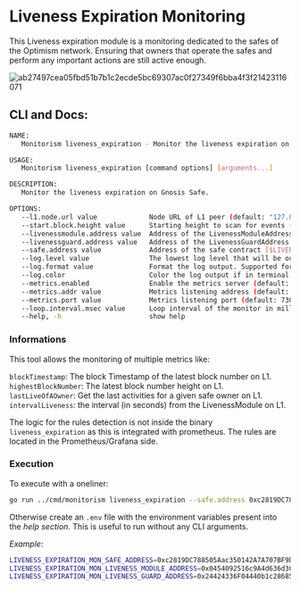 # Liveness Expiration Monitoring

This Liveness expiration module is a monitoring dedicated to the safes of the Optimism network.
Ensuring that owners that operate the safes and perform any important actions are still active enough.

![ab27497cea05fbd51b7b1c2ecde5bc69307ac0f27349f6bba4f3f21423116071](https://github.com/ethereum-optimism/monitorism/assets/23560242/af7a7e29-fff5-4df3-82f0-94c2f28fde84)

## CLI and Docs:

```bash
NAME:
   Monitorism liveness_expiration - Monitor the liveness expiration on Gnosis Safe.

USAGE:
   Monitorism liveness_expiration [command options] [arguments...]

DESCRIPTION:
   Monitor the liveness expiration on Gnosis Safe.

OPTIONS:
   --l1.node.url value             Node URL of L1 peer (default: "127.0.0.1:8545") [$LIVENESS_EXPIRATION_MON_L1_NODE_URL]
   --start.block.height value      Starting height to scan for events (still not implemented for now.. The monitoring will start at the last block number) (default: 0) [$LIVENESS_EXPIRATION_MON_START_BLOCK_HEIGHT]
   --livenessmodule.address value  Address of the LivenessModuleAddress contract [$LIVENESS_EXPIRATION_MON_LIVENESS_MODULE_ADDRESS]
   --livenessguard.address value   Address of the LivenessGuardAddress contract [$LIVENESS_EXPIRATION_MON_LIVENESS_GUARD_ADDRESS]
   --safe.address value            Address of the safe contract [$LIVENESS_EXPIRATION_MON_SAFE_ADDRESS]
   --log.level value               The lowest log level that will be output (default: INFO) [$MONITORISM_LOG_LEVEL]
   --log.format value              Format the log output. Supported formats: 'text', 'terminal', 'logfmt', 'json', 'json-pretty', (default: text) [$MONITORISM_LOG_FORMAT]
   --log.color                     Color the log output if in terminal mode (default: false) [$MONITORISM_LOG_COLOR]
   --metrics.enabled               Enable the metrics server (default: false) [$MONITORISM_METRICS_ENABLED]
   --metrics.addr value            Metrics listening address (default: "0.0.0.0") [$MONITORISM_METRICS_ADDR]
   --metrics.port value            Metrics listening port (default: 7300) [$MONITORISM_METRICS_PORT]
   --loop.interval.msec value      Loop interval of the monitor in milliseconds (default: 60000) [$MONITORISM_LOOP_INTERVAL_MSEC]
   --help, -h                      show help
```

### Informations

This tool allows the monitoring of multiple metrics like:

`blockTimestamp`: The block Timestamp of the latest block number on L1.
`highestBlockNumber`: The latest block number height on L1.
`lastLiveOfAOwner`: Get the last activities for a given safe owner on L1.
`intervalLiveness`: the interval (in seconds) from the LivenessModule on L1.

The logic for the rules detection is not inside the binary `liveness_expiration` as this is integrated with prometheus. The rules are located in the Prometheus/Grafana side.

### Execution

To execute with a oneliner:

```bash
go run ../cmd/monitorism liveness_expiration --safe.address 0xc2819DC788505Aac350142A7A707BF9D03E3Bd03 --l1.node.url https://MySuperRPC --loop.interval.msec 12000 --livenessmodule.address 0x0454092516c9A4d636d3CAfA1e82161376C8a748 --livenessguard.address 0x24424336F04440b1c28685a38303aC33C9D14a25
```

Otherwise create an `.env` file with the environment variables present into the _help section_.
This is useful to run without any CLI arguments.

_Example_:

```bash
LIVENESS_EXPIRATION_MON_SAFE_ADDRESS=0xc2819DC788505Aac350142A7A707BF9D03E3Bd03
LIVENESS_EXPIRATION_MON_LIVENESS_MODULE_ADDRESS=0x0454092516c9A4d636d3CAfA1e82161376C8a748
LIVENESS_EXPIRATION_MON_LIVENESS_GUARD_ADDRESS=0x24424336F04440b1c28685a38303aC33C9D14a25
```
